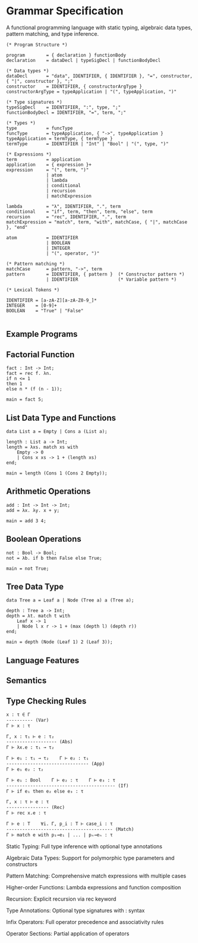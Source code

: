 # Grammar Specification

A functional programming language with static typing, algebraic data types, pattern matching, and type inference.

```bnf
(* Program Structure *)

program        = { declaration } functionBody 
declaration    = dataDecl | typeSigDecl | functionBodyDecl

(* Data types *)
dataDecl       = "data", IDENTIFIER, { IDENTIFIER }, "=", constructor, { "|", constructor }, ";"
constructor    = IDENTIFIER, { constructorArgType }
constructorArgType = typeApplication | "(", typeApplication, ")"

(* Type signatures *)
typeSigDecl    = IDENTIFIER, ":", type, ";"
functionBodyDecl = IDENTIFIER, "=", term, ";"

(* Types *)
type           = funcType
funcType       = typeApplication, { "->", typeApplication }
typeApplication = termType, { termType }
termType       = IDENTIFIER | "Int" | "Bool" | "(", type, ")"

(* Expressions *)
term           = application
application    = { expression }+
expression     = "(", term, ")"
               | atom
               | lambda
               | conditional
               | recursion
               | matchExpression

lambda         = "λ", IDENTIFIER, ".", term
conditional    = "if", term, "then", term, "else", term
recursion      = "rec", IDENTIFIER, ".", term
matchExpression = "match", term, "with", matchCase, { "|", matchCase }, "end"

atom           = IDENTIFIER
               | BOOLEAN
               | INTEGER
               | "(", operator, ")"

(* Pattern matching *)
matchCase      = pattern, "->", term
pattern        = IDENTIFIER, { pattern }  (* Constructor pattern *)
               | IDENTIFIER               (* Variable pattern *)
               
(* Lexical Tokens *) 

IDENTIFIER = [a-zA-Z][a-zA-Z0-9_]*
INTEGER    = [0-9]+
BOOLEAN    = "True" | "False"
               
```

##  Example Programs


## Factorial Function
```
fact : Int -> Int;
fact = rec f. λn.
if n <= 1
then 1
else n * (f (n - 1));

main = fact 5;
```

## List Data Type and Functions
```
data List a = Empty | Cons a (List a);

length : List a -> Int;
length = λxs. match xs with
    Empty -> 0
    | Cons x xs -> 1 + (length xs)
end;

main = length (Cons 1 (Cons 2 Empty));
```

## Arithmetic Operations
```
add : Int -> Int -> Int;
add = λx. λy. x + y;

main = add 3 4;

```

## Boolean Operations
```
not : Bool -> Bool;
not = λb. if b then False else True;

main = not True;

```

## Tree Data Type

```
data Tree a = Leaf a | Node (Tree a) a (Tree a);

depth : Tree a -> Int;
depth = λt. match t with
    Leaf x -> 1
    | Node l x r -> 1 + (max (depth l) (depth r))
end;

main = depth (Node (Leaf 1) 2 (Leaf 3));
```

## Language Features


## Semantics

## Type Checking Rules 

```dtd
x : τ ∈ Γ
---------- (Var)
Γ ⊢ x : τ

Γ, x : τ₁ ⊢ e : τ₂
------------------- (Abs)
Γ ⊢ λx.e : τ₁ → τ₂

Γ ⊢ e₁ : τ₁ → τ₂    Γ ⊢ e₂ : τ₁
------------------------------- (App)
Γ ⊢ e₁ e₂ : τ₂

Γ ⊢ e₁ : Bool    Γ ⊢ e₂ : τ    Γ ⊢ e₃ : τ
----------------------------------------- (If)
Γ ⊢ if e₁ then e₂ else e₃ : τ

Γ, x : τ ⊢ e : τ
---------------- (Rec)
Γ ⊢ rec x.e : τ

Γ ⊢ e : T    ∀i. Γ, p_i : T ⊢ case_i : τ
---------------------------------------- (Match)
Γ ⊢ match e with p₁→e₁ | ... | pₙ→eₙ : τ

```

Static Typing: Full type inference with optional type annotations

Algebraic Data Types: Support for polymorphic type parameters and constructors

Pattern Matching: Comprehensive match expressions with multiple cases

Higher-order Functions: Lambda expressions and function composition

Recursion: Explicit recursion via rec keyword

Type Annotations: Optional type signatures with : syntax

Infix Operators: Full operator precedence and associativity rules

Operator Sections: Partial application of operators





